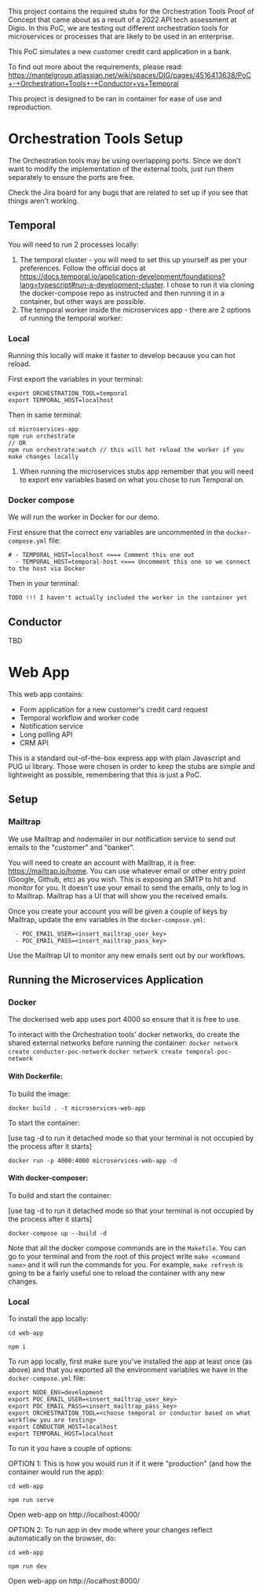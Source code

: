 This project contains the required stubs for the Orchestration Tools Proof of Concept that came about as a result of a 2022 API tech assessment at Digio. In this PoC, we are testing out different orchestration tools for microservices or processes that are likely to be used in an enterprise.

This PoC simulates a new customer credit card application in a bank.

To find out more about the requirements, please read: https://mantelgroup.atlassian.net/wiki/spaces/DIG/pages/4516413638/PoC+-+Orchestration+Tools+-+Conductor+vs+Temporal 

This project is designed to be ran in container for ease of use and reproduction.

# Orchestration Tools Setup

The Orchestration tools may be using overlapping ports. Since we don't want to modify the implementation of the external tools, just run them separately to ensure the ports are free.

Check the Jira board for any bugs that are related to set up if you see that things aren't working.

## Temporal

You will need to run 2 processes locally:

1. The temporal cluster - you will need to set this up yourself as per your preferences. Follow the official docs at https://docs.temporal.io/application-development/foundations?lang=typescript#run-a-development-cluster. I chose to run it via cloning the docker-compose repo as instructed and then running it in a container, but other ways are possible.
2. The temporal worker inside the microservices app - there are 2 options of running the temporal worker:

### Local

Running this locally will make it faster to develop because you can hot reload.

First export the variables in your terminal:

```
export ORCHESTRATION_TOOL=temporal
export TEMPORAL_HOST=localhost
```

Then in same terminal:

```
cd microservices-app
npm run orchestrate
// OR
npm run orchestrate:watch // this will hot reload the worker if you make changes locally
```
1. When running the microservices stubs app remember that you will need to export env variables based on what you chose to run Temporal on.

### Docker compose

We will run the worker in Docker for our demo.

First ensure that the correct env variables are uncommented in the `docker-compose.yml` file:

```
# - TEMPORAL_HOST=localhost <=== Comment this one out
  - TEMPORAL_HOST=temporal-host <=== Uncomment this one so we connect to the host via Docker
```

Then in your terminal:

```
TODO !!! I haven't actually included the worker in the container yet
```

## Conductor

TBD


# Web App

This web app contains:
* Form application for a new customer's credit card request
* Temporal workflow and worker code
* Notification service
* Long polling API
* CRM API

This is a standard out-of-the-box express app with plain Javascript and PUG ui library. Those were chosen in order to keep the stubs are simple and lightweight as possible, remembering that this is just a PoC.

## Setup

### Mailtrap

We use Mailtrap and nodemailer in our notification service to send out emails to the "customer" and "banker". 

You will need to create an account with Mailtrap, it is free: https://mailtrap.io/home. You can use whatever email or other entry point (Google, Github, etc) as you wish. This is exposing an SMTP to hit and monitor for you. It doesn't use your email to send the emails, only to log in to Mailtrap. Mailtrap has a UI that will show you the received emails.

Once you create your account you will be given a couple of keys by Mailtrap, update the env variables in the `docker-compose.yml`:

```
  - POC_EMAIL_USER=<insert_mailtrap_user_key>
  - POC_EMAIL_PASS=<insert_mailtrap_pass_key>
```

Use the Mailtrap UI to monitor any new emails sent out by our workflows.

## Running the Microservices Application

### Docker

The dockerised web app uses port 4000 so ensure that it is free to use.

To interact with the Orchestration tools' docker networks, do create the shared external networks before running the container:
`docker network create conductor-poc-network`
`docker network create temporal-poc-network`

#### With Dockerfile:

To build the image:

`docker build . -t microservices-web-app`

To start the container:

[use tag -d to run it detached mode so that your terminal is not occupied by the process after it starts]

`docker run -p 4000:4000 microservices-web-app -d`

#### With docker-composer:

To build and start the container:

[use tag -d to run it detached mode so that your terminal is not occupied by the process after it starts]

`docker-compose up --build -d`

Note that all the docker compose commands are in the `Makefile`. You can go to your terminal and from the root of this project write `make <command name>` and it will run the commands for you. For example, `make refresh` is going to be a fairly useful one to reload the container with any new changes.

### Local

To install the app locally:

`cd web-app`

`npm i`

To run app locally, first make sure you've installed the app at least once (as above) and that you exported all the environment variables we have in the `docker-compose.yml` file:

```
export NODE_ENV=development
export POC_EMAIL_USER=<insert_mailtrap_user_key>
export POC_EMAIL_PASS=<insert_mailtrap_pass_key>
export ORCHESTRATION_TOOL=<choose temporal or conductor based on what workflow you are testing>
export CONDUCTOR_HOST=localhost
export TEMPORAL_HOST=localhost
```

To run it you have a couple of options:

OPTION 1: This is how you would run it if it were "production" (and how the container would run the app):

`cd web-app`

`npm run serve`

Open web-app on http://localhost:4000/ 

OPTION 2: To run app in dev mode where your changes reflect automatically on the browser, do:

`cd web-app`

`npm run dev`

Open web-app on http://localhost:8000/ 